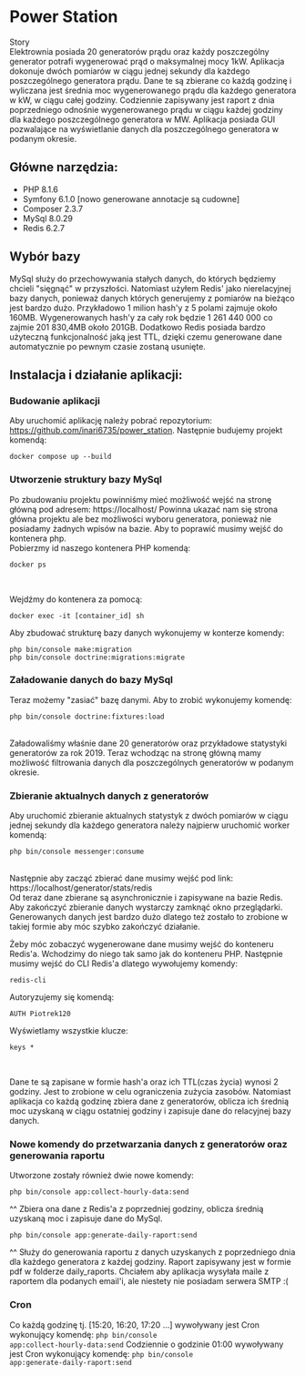 # Power Station
Story<br>
Elektrownia posiada 20 generatorów prądu oraz każdy poszczególny generator potrafi wygenerować prąd o maksymalnej mocy 1kW. Aplikacja dokonuje dwóch pomiarów w ciągu jednej sekundy dla każdego poszczególnego generatora prądu. Dane te są zbierane co każdą godzinę i wyliczana jest średnia moc wygenerowanego prądu dla każdego generatora w kW, w ciągu całej godziny. Codziennie zapisywany jest raport z dnia poprzedniego odnośnie wygenerowanego prądu w ciągu każdej godziny dla każdego poszczególnego generatora w MW. Aplikacja posiada GUI pozwalające na wyświetlanie danych dla poszczególnego generatora w podanym okresie.

## Główne narzędzia:
- PHP 8.1.6
- Symfony 6.1.0 [nowo generowane annotacje są cudowne]
- Composer 2.3.7
- MySql 8.0.29
- Redis 6.2.7

## Wybór bazy<br>
MySql służy do przechowywania stałych danych, do których będziemy chcieli "sięgnąć" w przyszłości. Natomiast użyłem Redis' jako nierelacyjnej bazy danych, ponieważ danych których generujemy z pomiarów na bieżąco jest bardzo dużo. Przykładowo 1 milion hash'y z 5 polami zajmuje około 160MB. Wygenerowanych hash'y za cały rok będzie
1 261 440 000 co zajmie 201 830,4MB około 201GB. Dodatkowo Redis posiada bardzo użyteczną funkcjonalność jaką jest TTL, dzięki czemu generowane dane automatycznie po pewnym czasie zostaną usunięte.

## Instalacja i działanie aplikacji:

### Budowanie aplikacji

Aby uruchomić aplikację należy pobrać repozytorium: https://github.com/inari6735/power_station. Następnie budujemy projekt komendą:
```
docker compose up --build
```

### Utworzenie struktury bazy MySql

Po zbudowaniu projektu powinniśmy mieć możliwość wejść na stronę główną pod adresem: https://localhost/
Powinna ukazać nam się strona główna projektu ale bez możliwości wyboru generatora, ponieważ nie posiadamy żadnych wpisów na bazie. Aby to poprawić musimy wejść do kontenera php.<br>
Pobierzmy id naszego kontenera PHP komendą:<br>
```
docker ps
```
<br>

Wejdźmy do kontenera za pomocą:<br>
```
docker exec -it [container_id] sh
```

Aby zbudować strukturę bazy danych wykonujemy w konterze komendy:<br>
```
php bin/console make:migration
php bin/console doctrine:migrations:migrate
```

### Załadowanie danych do bazy MySql

Teraz możemy "zasiać" bazę danymi. Aby to zrobić wykonujemy komendę:<br>
```
php bin/console doctrine:fixtures:load
```
<br>
Załadowaliśmy właśnie dane 20 generatorów oraz przykładowe statystyki generatorów za rok 2019. Teraz wchodząc na stronę główną mamy możliwość filtrowania danych dla poszczególnych generatorów w podanym okresie.

### Zbieranie aktualnych danych z generatorów

Aby uruchomić zbieranie aktualnych statystyk z dwóch pomiarów w ciągu jednej sekundy dla każdego generatora należy najpierw uruchomić worker komendą:<br>
```
php bin/console messenger:consume
```
<br>
Następnie aby zacząć zbierać dane musimy wejść pod link: https://localhost/generator/stats/redis<br>
Od teraz dane zbierane są asynchronicznie i zapisywane na bazie Redis. Aby zakończyć zbieranie danych wystarczy zamknąć okno przeglądarki. Generowanych danych jest bardzo dużo dlatego też zostało to zrobione w takiej formie aby móc szybko zakończyć działanie.

Żeby móc zobaczyć wygenerowane dane musimy wejść do konteneru Redis'a. Wchodzimy do niego tak samo jak do konteneru PHP. Następnie musimy wejść do CLI Redis'a dlatego wywołujemy komendy:
```
redis-cli
```
Autoryzujemy się komendą:
```
AUTH Piotrek120
```
Wyświetlamy wszystkie klucze:
```
keys *
```
<br>

Dane te są zapisane w formie hash'a oraz ich TTL(czas życia) wynosi 2 godziny. Jest to zrobione w celu ograniczenia zużycia zasobów. Natomiast aplikacja co każdą godzinę zbiera dane z generatorów, oblicza ich średnią moc uzyskaną w ciągu ostatniej godziny i zapisuje dane do relacyjnej bazy danych.<br>

### Nowe komendy do przetwarzania danych z generatorów oraz generowania raportu

Utworzone zostały również dwie nowe komendy:
```
php bin/console app:collect-hourly-data:send
```
^^ Zbiera ona dane z Redis'a z poprzedniej godziny, oblicza średnią uzyskaną moc i zapisuje dane do MySql. <br>
```
php bin/console app:generate-daily-raport:send
```
^^ Służy do generowania raportu z danych uzyskanych z poprzedniego dnia dla każdego generatora z każdej godziny. Raport zapisywany jest w formie pdf w folderze daily_raports. Chciałem aby aplikacja wysyłała maile z raportem dla podanych email'i, ale niestety nie posiadam serwera SMTP :(

### Cron

Co każdą godzinę tj. [15:20, 16:20, 17:20 ...] wywoływany jest Cron wykonujący komendę: <code>php bin/console app:collect-hourly-data:send</code>
Codziennie o godzinie 01:00 wywoływany jest Cron wykonujący komendę: <code>php bin/console app:generate-daily-raport:send</code>
